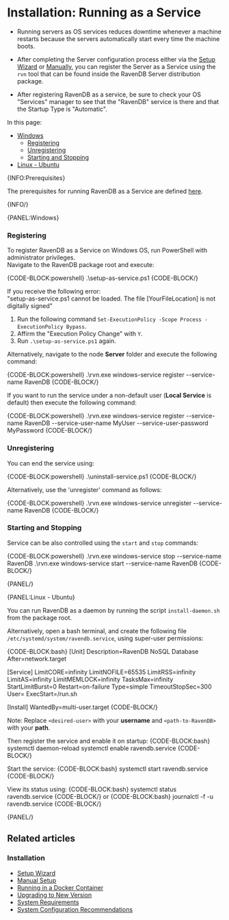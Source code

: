 # Installation: Running as a Service

* Running servers as OS services reduces downtime whenever a machine restarts because the servers automatically start every time the machine boots.  

* After completing the Server configuration process either via the [Setup Wizard](../../start/installation/setup-wizard) 
  or [Manually](../../start/installation/manual), you can register the Server as a Service using the `rvn` tool that can be found inside the RavenDB Server 
  distribution package.

* After registering RavenDB as a service, be sure to check your OS "Services" manager to see that the "RavenDB" service is there 
  and that the Startup Type is "Automatic".  

In this page: 

* [Windows](../../start/installation/running-as-service#windows)  
  * [Registering](../../start/installation/running-as-service#registering)  
  * [Unregistering](../../start/installation/running-as-service#unregistering)  
  * [Starting and Stopping](../../start/installation/running-as-service#starting-and-stopping)  
* [Linux - Ubuntu](../../start/installation/running-as-service#linux---ubuntu)  

{INFO:Prerequisites}

The prerequisites for running RavenDB as a Service are defined [here](../../start/getting-started#prerequisites).  

{INFO/}

{PANEL:Windows}

### Registering

To register RavenDB as a Service on Windows OS, run PowerShell with administrator privileges.  
Navigate to the RavenDB package root and execute:  

{CODE-BLOCK:powershell}
.\setup-as-service.ps1
{CODE-BLOCK/}

If you receive the following error:  
"setup-as-service.ps1 cannot be loaded. The file [YourFileLocation] is not digitally signed" 

1. Run the following command `Set-ExecutionPolicy -Scope Process -ExecutionPolicy Bypass`.
2. Affirm the "Execution Policy Change" with `Y`. 
3. Run `.\setup-as-service.ps1` again.  

Alternatively, navigate to the node **Server** folder and execute the following command:  

{CODE-BLOCK:powershell}
.\rvn.exe windows-service register --service-name RavenDB
{CODE-BLOCK/}

If you want to run the service under a non-default user (**Local Service** is default) then execute the following command:

{CODE-BLOCK:powershell}
.\rvn.exe windows-service register --service-name RavenDB --service-user-name MyUser --service-user-password MyPassword
{CODE-BLOCK/}

### Unregistering

You can end the service using:

{CODE-BLOCK:powershell}
.\uninstall-service.ps1
{CODE-BLOCK/}

Alternatively, use the 'unregister' command as follows:

{CODE-BLOCK:powershell}
.\rvn.exe windows-service unregister --service-name RavenDB
{CODE-BLOCK/}

### Starting and Stopping

Service can be also controlled using the `start` and `stop` commands:

{CODE-BLOCK:powershell}
.\rvn.exe windows-service stop --service-name RavenDB
.\rvn.exe windows-service start --service-name RavenDB
{CODE-BLOCK/}

{PANEL/}

{PANEL:Linux - Ubuntu}

You can run RavenDB as a daemon by running the script `install-daemon.sh` from the package root.

Alternatively, open a bash terminal, and create the following file `/etc/systemd/system/ravendb.service`, using super-user permissions:

{CODE-BLOCK:bash}
[Unit]
Description=RavenDB NoSQL Database
After=network.target

[Service]
LimitCORE=infinity
LimitNOFILE=65535
LimitRSS=infinity
LimitAS=infinity
LimitMEMLOCK=infinity
TasksMax=infinity
StartLimitBurst=0
Restart=on-failure
Type=simple
TimeoutStopSec=300
User=<desired-user>
ExecStart=<path-to-RavenDB>/run.sh

[Install]
WantedBy=multi-user.target
{CODE-BLOCK/}

Note: Replace `<desired-user>` with your **username** and `<path-to-RavenDB>` with your **path**.

Then register the service and enable it on startup:
{CODE-BLOCK:bash}
systemctl daemon-reload
systemctl enable ravendb.service
{CODE-BLOCK/}

Start the service:
{CODE-BLOCK:bash}
systemctl start ravendb.service
{CODE-BLOCK/}

View its status using:
{CODE-BLOCK:bash}
systemctl status ravendb.service
{CODE-BLOCK/}
or
{CODE-BLOCK:bash}
journalctl -f -u ravendb.service
{CODE-BLOCK/}

{PANEL/}

## Related articles

### Installation

- [Setup Wizard](../../start/installation/setup-wizard)
- [Manual Setup](../../start/installation/manual)
- [Running in a Docker Container](../../start/installation/running-in-docker-container)
- [Upgrading to New Version](../../start/installation/upgrading-to-new-version)
- [System Requirements](../../start/installation/system-requirements)
- [System Configuration Recommendations](../../start/installation/system-configuration-recommendations)
